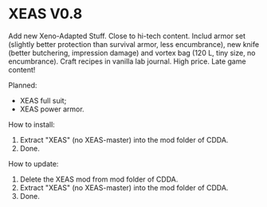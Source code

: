 # XEAS V0.8
Add new Xeno-Adapted Stuff. Close to hi-tech content. Includ armor set (slightly better protection than survival armor, less encumbrance), new knife (better butchering, impression damage) and vortex bag (120 L, tiny size, no encumbrance). Craft recipes in vanilla lab journal. High price. Late game content!

Planned:
- XEAS full suit;
- XEAS power armor.

How to install:
1) Extract "XEAS" (no XEAS-master) into the mod folder of CDDA.
2) Done.

How to update:
1) Delete the XEAS mod from mod folder of CDDA.
2) Extract "XEAS" (no XEAS-master) into the mod folder of CDDA.
3) Done.
